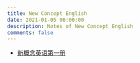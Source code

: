 ```yaml
---
title: New Concept English
date: 2021-01-05 00:00:00
description: Notes of New Concept English
comments: false
---
```


- [新概念英语第一册](./book-one/)
